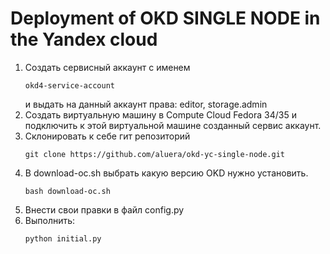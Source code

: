 # Deployment of OKD SINGLE NODE in the Yandex cloud
<ol>
<li>Создать сервисный аккаунт с именем
<pre><code>okd4-service-account</code></pre></li>
и выдать на данный аккаунт права: editor, storage.admin
<li>Создать виртуальную машину в Compute Cloud Fedora 34/35 и подключить к этой виртуальной машине созданный сервис аккаунт.</li>
<li>Склонировать к себе гит репозиторий</li>
<pre><code>git clone https://github.com/aluera/okd-yc-single-node.git</code></pre>
<li>В download-oc.sh выбрать какую версию OKD нужно установить.<pre><code>bash download-oc.sh</code></pre></li>
<li>Внести свои правки в файл config.py</li>
<li>Выполнить: <pre><code>python initial.py</code></pre></li>
</ol>